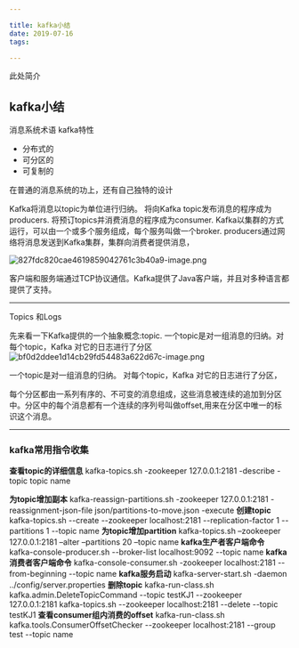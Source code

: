 ```yaml
---

title: kafka小结
date: 2019-07-16
tags:

---
```

此处简介
<!--more-->

## kafka小结

消息系统术语
kafka特性
+ 分布式的
+ 可分区的
+ 可复制的

在普通的消息系统的功上，还有自己独特的设计


Kafka将消息以topic为单位进行归纳。
将向Kafka topic发布消息的程序成为producers.
将预订topics并消费消息的程序成为consumer.
Kafka以集群的方式运行，可以由一个或多个服务组成，每个服务叫做一个broker.
producers通过网络将消息发送到Kafka集群，集群向消费者提供消息，

![827fdc820cae4619859042761c3b40a9-image.png](//img.wqkenqing.ren/file/2017/7/827fdc820cae4619859042761c3b40a9-image.png)



客户端和服务端通过TCP协议通信。Kafka提供了Java客户端，并且对多种语言都提供了支持。


---

Topics 和Logs

先来看一下Kafka提供的一个抽象概念:topic.
一个topic是对一组消息的归纳。对每个topic，Kafka 对它的日志进行了分区
![bf0d2ddee1d14cb29fd54483a622d67c-image.png](//img.wqkenqing.ren/file/2017/7/bf0d2ddee1d14cb29fd54483a622d67c-image.png)


一个topic是对一组消息的归纳。
对每个topic，Kafka 对它的日志进行了分区，


每个分区都由一系列有序的、不可变的消息组成，这些消息被连续的追加到分区中。分区中的每个消息都有一个连续的序列号叫做offset,用来在分区中唯一的标识这个消息。



---
### kafka常用指令收集

**查看topic的详细信息**
kafka-topics.sh -zookeeper 127.0.0.1:2181 -describe -topic topic name

**为topic增加副本**
kafka-reassign-partitions.sh -zookeeper 127.0.0.1:2181 -reassignment-json-file json/partitions-to-move.json -execute
**创建topic**
kafka-topics.sh --create --zookeeper localhost:2181 --replication-factor 1 --partitions 1 --topic name
**为topic增加partition**
kafka-topics.sh –zookeeper 127.0.0.1:2181 –alter –partitions 20 –topic name
**kafka生产者客户端命令**
kafka-console-producer.sh --broker-list localhost:9092 --topic name
**kafka消费者客户端命令**
kafka-console-consumer.sh -zookeeper localhost:2181 --from-beginning --topic name
**kafka服务启动**
kafka-server-start.sh -daemon ../config/server.properties
**删除topic**
kafka-run-class.sh kafka.admin.DeleteTopicCommand --topic testKJ1 --zookeeper 127.0.0.1:2181
kafka-topics.sh --zookeeper localhost:2181 --delete --topic testKJ1
**查看consumer组内消费的offset**
kafka-run-class.sh kafka.tools.ConsumerOffsetChecker --zookeeper localhost:2181 --group test --topic name
